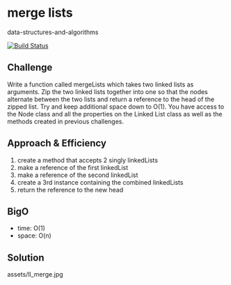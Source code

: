 # merge lists
data-structures-and-algorithms

[![Build Status](https://travis-ci.com/Alwynblake/401n12-data-structures-and-algorithms.svg?branch=master)](https://travis-ci.com/Alwynblake/401n12-data-structures-and-algorithms)

## Challenge
Write a function called mergeLists which takes two linked lists as arguments. Zip the two linked lists together into one so that the nodes alternate between the two lists and return a reference to the head of the zipped list. Try and keep additional space down to O(1). You have access to the Node class and all the properties on the Linked List class as well as the methods created in previous challenges.

## Approach & Efficiency
1. create a method that accepts 2 singly linkedLists
2. make a reference of the first linkedList
3. make a reference of the second linkedList
4. create a 3rd instance containing the combined linkedLists
5. return the reference to the new head

## BigO
* time: O(1)
* space: O(n)

## Solution
assets/ll_merge.jpg

